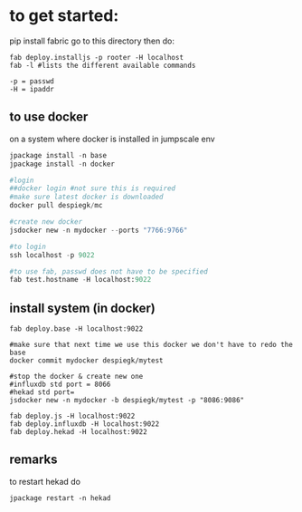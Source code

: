 to get started:
===============

pip install fabric
go to this directory
then do:
```
fab deploy.installjs -p rooter -H localhost
fab -l #lists the different available commands

-p = passwd
-H = ipaddr
```

to use docker
-------------
on a system where docker is installed in jumpscale env

```python
jpackage install -n base
jpackage install -n docker

#login
##docker login #not sure this is required
#make sure latest docker is downloaded
docker pull despiegk/mc

#create new docker
jsdocker new -n mydocker --ports "7766:9766"

#to login
ssh localhost -p 9022

#to use fab, passwd does not have to be specified
fab test.hostname -H localhost:9022
```

install system (in docker)
--------------------------

```
fab deploy.base -H localhost:9022

#make sure that next time we use this docker we don't have to redo the base
docker commit mydocker despiegk/mytest  

#stop the docker & create new one
#influxdb std port = 8066
#hekad std port=
jsdocker new -n mydocker -b despiegk/mytest -p "8086:9086"

fab deploy.js -H localhost:9022
fab deploy.influxdb -H localhost:9022
fab deploy.hekad -H localhost:9022
```

remarks
-------
to restart hekad do
```
jpackage restart -n hekad
```

